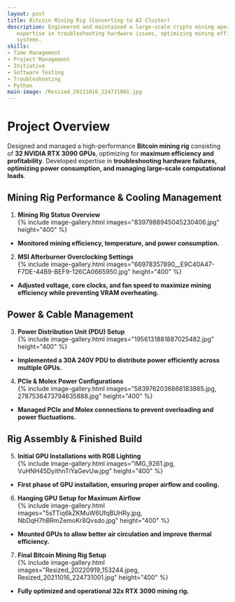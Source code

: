 ```yaml
---
layout: post
title: Bitcoin Mining Rig (Converting to AI Cluster)
description: Engineered and maintained a large-scale crypto mining operation utilizing 32 NVIDIA RTX 3090 GPUs, gaining     
   expertise in troubleshooting hardware issues, optimizing mining efficiency, and managing electrical load balancing for high-performance 
   systems.
skills: 
- Time Management
- Project Management
- Initiative
- Software Testing
- Troubleshooting
- Python
main-image: /Resized_20211016_224731001.jpg
---
```


# Project Overview  
Designed and managed a high-performance **Bitcoin mining rig** consisting of **32 NVIDIA RTX 3090 GPUs**, optimizing for **maximum efficiency and profitability**. Developed expertise in **troubleshooting hardware failures, optimizing power consumption, and managing large-scale computational loads**.  

## Mining Rig Performance & Cooling Management  
1. **Mining Rig Status Overview**  
{% include image-gallery.html images="8397988945045230406.jpg" height="400" %}  
- **Monitored mining efficiency, temperature, and power consumption.**  

2. **MSI Afterburner Overclocking Settings**  
{% include image-gallery.html images="66978357890__E9C40A47-F7DE-44B9-BEF9-126CA0665950.jpg" height="400" %}  
- **Adjusted voltage, core clocks, and fan speed to maximize mining efficiency while preventing VRAM overheating.**  

## Power & Cable Management  
3. **Power Distribution Unit (PDU) Setup**  
{% include image-gallery.html images="1956131881887025482.jpg" height="400" %}  
- **Implemented a 30A 240V PDU to distribute power efficiently across multiple GPUs.**  

4. **PCIe & Molex Power Configurations**  
{% include image-gallery.html images="5839762036866183865.jpg, 2787536473794635888.jpg" height="400" %}  
- **Managed PCIe and Molex connections to prevent overloading and power fluctuations.**  

## Rig Assembly & Finished Build  
5. **Initial GPU Installations with RGB Lighting**  
{% include image-gallery.html images="IMG_9261.jpg, VuHNH45DyithnTiYaGevUw.jpg" height="400" %}  
- **First phase of GPU installation, ensuring proper airflow and cooling.**  

6. **Hanging GPU Setup for Maximum Airflow**  
{% include image-gallery.html images="5sTTiq6kZKMuW6UfqBUHRy.jpg, NbDqH7hBRmZemoKr8Qvsdo.jpg" height="400" %}  
- **Mounted GPUs to allow better air circulation and improve thermal efficiency.**  

7. **Final Bitcoin Mining Rig Setup**  
{% include image-gallery.html images="Resized_20220919_153244.jpeg, Resized_20211016_224731001.jpg" height="400" %}  
- **Fully optimized and operational 32x RTX 3090 mining rig.**  
